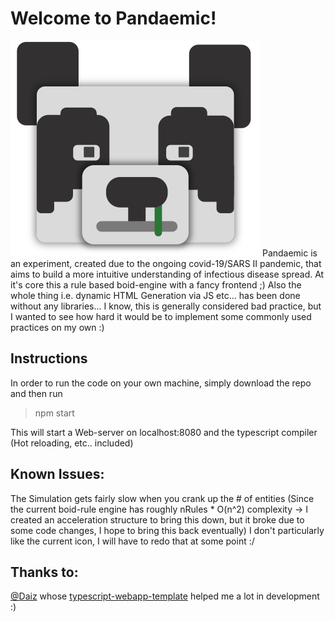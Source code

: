 # Welcome to Pandaemic!
![Imgae Caption](logo.svg)
Pandaemic is an experiment, created due to the ongoing covid-19/SARS II pandemic, that aims to build a more intuitive understanding of infectious disease spread.
At it's core this a rule based boid-engine with a fancy frontend ;)
Also the whole thing i.e. dynamic HTML Generation via JS etc... has been done without any libraries... I know, this is generally considered bad practice, but I wanted to see how hard it would be to implement some commonly used practices on my own :)
## Instructions
In order to run the code on your own machine, simply download the repo and then run

> npm start

This will start a Web-server on localhost:8080 and the typescript compiler (Hot reloading, etc.. included)

## Known Issues:
The Simulation gets fairly slow when you crank up the # of entities (Since the current boid-rule engine has roughly nRules * O(n^2) complexity -> I created an acceleration structure to bring this down, but it broke due to some code changes, I hope to bring this back eventually)
I don't particularly like the current icon, I will have to redo that at some point :/

## Thanks to:
[@Daiz](https://github.com/Daiz) whose [typescript-webapp-template](https://github.com/Daiz/typescript-webapp-template) helped me a lot in development :)
